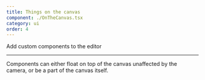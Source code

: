 ```yaml
---
title: Things on the canvas
component: ./OnTheCanvas.tsx
category: ui
order: 4
---
```


Add custom components to the editor

---

Components can either float on top of the canvas unaffected by the camera, or be a part of the canvas itself.
